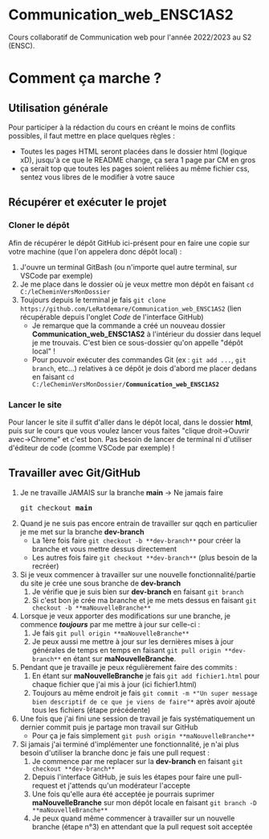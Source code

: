 # Communication_web_ENSC1AS2
Cours collaboratif de Communication web pour l'année 2022/2023 au S2 (ENSC).

# Comment ça marche ?

## Utilisation générale

Pour participer à la rédaction du cours en créant le moins de conflits possibles, il faut mettre en place quelques règles :
  - Toutes les pages HTML seront placées dans le dossier html (logique xD), jusqu'à ce que le README change, ça sera 1 page par CM en gros
  - ça serait top que toutes les pages soient reliées au même fichier css, sentez vous libres de le modifier à votre sauce

## Récupérer et exécuter le projet

### Cloner le dépôt
Afin de récupérer le dépôt GitHub ici-présent pour en faire une copie sur votre machine (que l'on appelera donc dépôt local) :
1. J'ouvre un terminal GitBash (ou n'importe quel autre terminal, sur VSCode par exemple)
2. Je me place dans le dossier où je veux mettre mon dépôt en faisant `cd C:/leCheminVersMonDossier`
3. Toujours depuis le terminal je fais `git clone https://github.com/LeRatdemare/Communication_web_ENSC1AS2` (lien récupérable depuis l'onglet *Code* de l'interface GitHub)
    - Je remarque que la commande a créé un nouveau dossier **Communication_web_ENSC1AS2** à l'intérieur du dossier dans lequel je me trouvais. C'est bien ce sous-dossier qu'on appelle "dépôt local" !
    - Pour pouvoir exécuter des commandes Git (ex : `git add ...`, `git branch`, etc...) relatives à ce dépôt je dois d'abord me placer dedans en faisant <code>cd C:/leCheminVersMonDossier/<b>Communication_web_ENSC1AS2</b></code>

### Lancer le site

Pour lancer le site il suffit d'aller dans le dépôt local, dans le dossier **html**, puis sur le cours que vous voulez lancer vous faites "clique droit->Ouvrir avec->Chrome" et c'est bon.
Pas besoin de lancer de terminal ni d'utiliser d'éditeur de code (comme VSCode par exemple) !

## Travailler avec Git/GitHub

1. Je ne travaille JAMAIS sur la branche **main** -> Ne jamais faire <pre>git checkout <b>main</b></pre>
2. Quand je ne suis pas encore entrain de travailler sur qqch en particulier je me met sur la branche **dev-branch**
    - La 1ère fois faire `git checkout -b **dev-branch**` pour créer la branche et vous mettre dessus directement
    - Les autres fois faire `git checkout **dev-branch**` (plus besoin de la recréer)
3. Si je veux commencer à travailler sur une nouvelle fonctionnalité/partie du site je crée une sous branche de **dev-branch**
    1. Je vérifie que je suis bien sur **dev-branch** en faisant `git branch`
    2. Si c'est bon je crée ma branche et je me mets dessus en faisant `git checkout -b **maNouvelleBranche**`
4. Lorsque je veux apporter des modifications sur une branche, je commence ***toujours*** par me mettre à jour sur celle-ci :
    1. Je fais `git pull origin **maNouvelleBranche**`
    2. Je peux aussi me mettre à jour sur les dernières mises à jour générales de temps en temps en faisant `git pull origin **dev-branch**` en étant sur **maNouvelleBranche**.
5. Pendant que je travaille je peux régulièrement faire des commits :
    1. En étant sur **maNouvelleBranche** je fais `git add fichier1.html` pour chaque fichier que j'ai mis à jour (ici fichier1.html)
    2. Toujours au même endroit je fais `git commit -m *"Un super message bien descriptif de ce que je viens de faire"*` après avoir ajouté tous les fichiers (étape précédente)
6. Une fois que j'ai fini une session de travail je fais systématiquement un dernier commit puis je partage mon travail sur GitHub
    - Pour ça je fais simplement `git push origin **maNouvelleBranche**`
7. Si jamais j'ai terminé d'implémenter une fonctionnalité, je n'ai plus besoin d'utiliser la branche donc je fais une pull request :
    1. Je commence par me replacer sur la **dev-branch** en faisant `git checkout **dev-branch**`
    2. Depuis l'interface GitHub, je suis les étapes pour faire une pull-request et j'attends qu'un modérateur l'accepte
    3. Une fois qu'elle aura été acceptée je pourrais suprimer **maNouvelleBranche** sur mon dépôt locale en faisant `git branch -D **maNouvelleBranche**`
    4. Je peux quand même commencer à travailler sur un nouvelle branche (étape n°3) en attendant que la pull request soit acceptée
  

